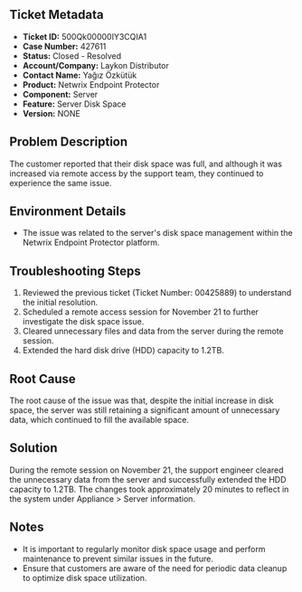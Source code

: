 ## Ticket Metadata
- **Ticket ID:** 500Qk00000IY3CQIA1
- **Case Number:** 427611
- **Status:** Closed - Resolved
- **Account/Company:** Laykon Distributor
- **Contact Name:** Yağız Özkütük
- **Product:** Netwrix Endpoint Protector
- **Component:** Server
- **Feature:** Server Disk Space
- **Version:** NONE

## Problem Description
The customer reported that their disk space was full, and although it was increased via remote access by the support team, they continued to experience the same issue.

## Environment Details
- The issue was related to the server's disk space management within the Netwrix Endpoint Protector platform.

## Troubleshooting Steps
1. Reviewed the previous ticket (Ticket Number: 00425889) to understand the initial resolution.
2. Scheduled a remote access session for November 21 to further investigate the disk space issue.
3. Cleared unnecessary files and data from the server during the remote session.
4. Extended the hard disk drive (HDD) capacity to 1.2TB.

## Root Cause
The root cause of the issue was that, despite the initial increase in disk space, the server was still retaining a significant amount of unnecessary data, which continued to fill the available space.

## Solution
During the remote session on November 21, the support engineer cleared the unnecessary data from the server and successfully extended the HDD capacity to 1.2TB. The changes took approximately 20 minutes to reflect in the system under Appliance > Server information.

## Notes
- It is important to regularly monitor disk space usage and perform maintenance to prevent similar issues in the future.
- Ensure that customers are aware of the need for periodic data cleanup to optimize disk space utilization.